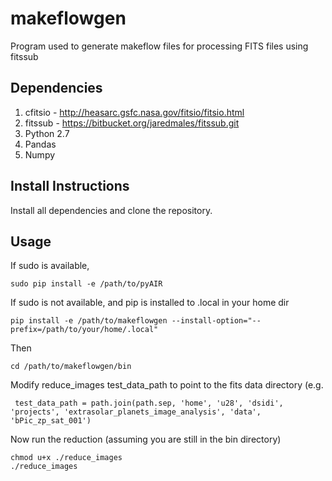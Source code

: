 # makeflowgen
Program used to generate makeflow files for processing FITS files using fitssub

## Dependencies 
1. cfitsio - http://heasarc.gsfc.nasa.gov/fitsio/fitsio.html
2. fitssub - https://bitbucket.org/jaredmales/fitssub.git
3. Python 2.7
4. Pandas
5. Numpy

## Install Instructions
Install all dependencies and clone the repository. 

## Usage
If sudo is available,

    sudo pip install -e /path/to/pyAIR

If sudo is not available, and pip is installed to .local in your home dir

    pip install -e /path/to/makeflowgen --install-option="--prefix=/path/to/your/home/.local"

Then

    cd /path/to/makeflowgen/bin

Modify reduce_images test_data_path to point to the fits data directory (e.g.

     test_data_path = path.join(path.sep, 'home', 'u28', 'dsidi', 'projects', 'extrasolar_planets_image_analysis', 'data', 'bPic_zp_sat_001')

Now run the reduction (assuming you are still in the bin directory)

    chmod u+x ./reduce_images
    ./reduce_images
